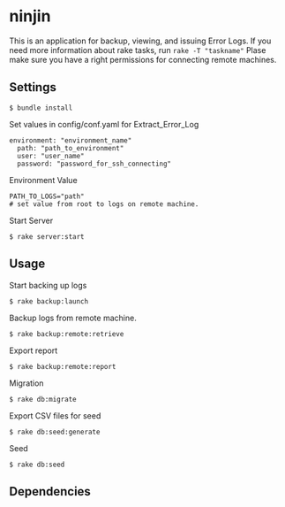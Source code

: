 ninjin
======

This is an application for backup, viewing, and issuing Error Logs.
If you need more information about rake tasks, run `rake -T "taskname"`
Plase make sure you have a right permissions for connecting remote machines.

## Settings

```
$ bundle install
```
Set values in config/conf.yaml for Extract_Error_Log

```
environment: "environment_name"
  path: "path_to_environment"
  user: "user_name"
  password: "password_for_ssh_connecting"
```

Environment Value

```
PATH_TO_LOGS="path"
# set value from root to logs on remote machine.
```



Start Server

```
$ rake server:start
```

## Usage

Start backing up logs

```
$ rake backup:launch
```

Backup logs from remote machine.

```
$ rake backup:remote:retrieve
```

Export report

```
$ rake backup:remote:report
```

Migration

```
$ rake db:migrate
```
Export CSV files for seed

```
$ rake db:seed:generate
```
Seed

```
$ rake db:seed
```



## Dependencies



